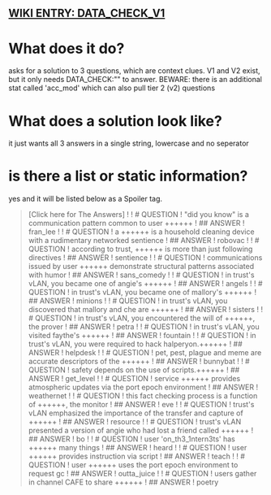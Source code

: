 ## [WIKI ENTRY: DATA_CHECK_V1](https://wiki.hackmud.com/upgrades/locks/DATA_CHECK_V1)


# What does it do?

asks for a solution to 3 questions, which are context clues.
V1 and V2 exist, but it only needs DATA_CHECK:"" to answer.
BEWARE: there is an additional stat called 'acc_mod' which can also pull tier 2 (v2) questions


# What does a solution look like?

it just wants all 3 answers in a single string, lowercase and no seperator


# is there a list or static information?

yes and it will be listed below as a Spoiler tag.


> [Click here for The Answers]
> ! 
> ! # QUESTION
> ! "did you know" is a communication pattern common to user ++++++
> ! ## ANSWER
> ! fran_lee
> ! 
> ! # QUESTION
> !  a ++++++ is a household cleaning device with a rudimentary networked sentience
> ! ## ANSWER
> ! robovac
> ! 
> ! # QUESTION
> !  according to trust, ++++++ is more than just following directives
> ! ## ANSWER
> ! sentience
> ! 
> ! # QUESTION
> ! communications issued by user ++++++ demonstrate structural patterns associated with humor
> ! ## ANSWER
> ! sans_comedy
> !
> ! # QUESTION
> !  in trust's vLAN, you became one of angie's ++++++
> ! ## ANSWER
> ! angels
> !
> ! # QUESTION
> !  in trust's vLAN, you became one of mallory's ++++++
> ! ## ANSWER
> ! minions
> !
> ! # QUESTION
> !  in trust's vLAN, you discovered that mallory and che are ++++++
> ! ## ANSWER
> ! sisters
> !
> ! # QUESTION
> !  in trust's vLAN, you encountered the will of ++++++, the prover
> ! ## ANSWER
> ! petra
> !
> ! # QUESTION
> !  in trust's vLAN, you visited faythe's ++++++
> ! ## ANSWER
> ! fountain
> !
> ! # QUESTION
> !  in trust's vLAN, you were required to hack halperyon.++++++
> ! ## ANSWER
> ! helpdesk
> !
> ! # QUESTION
> !  pet, pest, plague and meme are accurate descriptors of the ++++++
> ! ## ANSWER
> ! bunnybat
> !
> ! # QUESTION
> !  safety depends on the use of scripts.++++++
> ! ## ANSWER
> ! get_level
> !
> ! # QUESTION
> !  service ++++++ provides atmospheric updates via the port epoch environment
> ! ## ANSWER
> ! weathernet
> !
> ! # QUESTION
> !  this fact checking process is a function of ++++++, the monitor
> ! ## ANSWER
> ! eve
> !
> ! # QUESTION
> !  trust's vLAN emphasized the importance of the transfer and capture of ++++++
> ! ## ANSWER
> ! resource
> !
> ! # QUESTION
> !  trust's vLAN presented a version of angie who had lost a friend called ++++++
> ! ## ANSWER
> ! bo
> !
> ! # QUESTION
> !  user 'on_th3_1ntern3ts' has ++++++ many things
> ! ## ANSWER
> ! heard
> !
> ! # QUESTION
> !  user ++++++ provides instruction via script
> ! ## ANSWER
> ! teach
> !
> ! # QUESTION
> !  user ++++++ uses the port epoch environment to request gc
> ! ## ANSWER
> ! outta_juice
> !
> ! # QUESTION
> !  users gather in channel CAFE to share ++++++
> ! ## ANSWER
> ! poetry